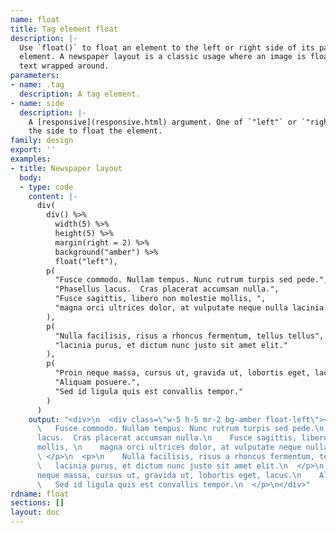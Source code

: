 ```yaml
---
name: float
title: Tag element float
description: |-
  Use `float()` to float an element to the left or right side of its parent
  element. A newspaper layout is a classic usage where an image is floated with
  text wrapped around.
parameters:
- name: .tag
  description: A tag element.
- name: side
  description: |-
    A [responsive](responsive.html) argument. One of `"left"` or `"right"` specifying
    the side to float the element.
family: design
export: ''
examples:
- title: Newspaper layout
  body:
  - type: code
    content: |-
      div(
        div() %>%
          width(5) %>%
          height(5) %>%
          margin(right = 2) %>%
          background("amber") %>%
          float("left"),
        p(
          "Fusce commodo. Nullam tempus. Nunc rutrum turpis sed pede.",
          "Phasellus lacus.  Cras placerat accumsan nulla.",
          "Fusce sagittis, libero non molestie mollis, ",
          "magna orci ultrices dolor, at vulputate neque nulla lacinia eros."
        ),
        p(
          "Nulla facilisis, risus a rhoncus fermentum, tellus tellus",
          "lacinia purus, et dictum nunc justo sit amet elit."
        ),
        p(
          "Proin neque massa, cursus ut, gravida ut, lobortis eget, lacus.",
          "Aliquam posuere.",
          "Sed id ligula quis est convallis tempor."
        )
      )
    output: "<div>\n  <div class=\"w-5 h-5 mr-2 bg-amber float-left\"></div>\n  <p>\n
      \   Fusce commodo. Nullam tempus. Nunc rutrum turpis sed pede.\n    Phasellus
      lacus.  Cras placerat accumsan nulla.\n    Fusce sagittis, libero non molestie
      mollis, \n    magna orci ultrices dolor, at vulputate neque nulla lacinia eros.\n
      \ </p>\n  <p>\n    Nulla facilisis, risus a rhoncus fermentum, tellus tellus\n
      \   lacinia purus, et dictum nunc justo sit amet elit.\n  </p>\n  <p>\n    Proin
      neque massa, cursus ut, gravida ut, lobortis eget, lacus.\n    Aliquam posuere.\n
      \   Sed id ligula quis est convallis tempor.\n  </p>\n</div>"
rdname: float
sections: []
layout: doc
---
```


